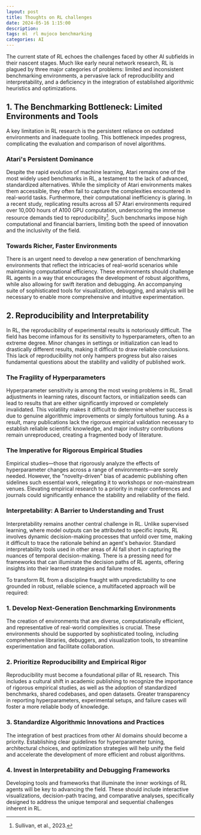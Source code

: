```yaml
---
layout: post
title: Thoughts on RL challenges
date: 2024-05-16 1:15:00
description: 
tags: ml  rl mujoco benchmarking
categories: AI
---
```



The current state of RL echoes the challenges faced by other AI subfields in their nascent stages. Much like early neural network research, RL is plagued by three major categories of problems: limited and inconsistent benchmarking environments, a pervasive lack of reproducibility and interpretability, and a deficiency in the integration of established algorithmic heuristics and optimizations.

## **1. The Benchmarking Bottleneck: Limited Environments and Tools**

A key limitation in RL research is the persistent reliance on outdated environments and inadequate tooling. This bottleneck impedes progress, complicating the evaluation and comparison of novel algorithms.

### **Atari's Persistent Dominance**
Despite the rapid evolution of machine learning, Atari remains one of the most widely used benchmarks in RL, a testament to the lack of advanced, standardized alternatives. While the simplicity of Atari environments makes them accessible, they often fail to capture the complexities encountered in real-world tasks. Furthermore, their computational inefficiency is glaring. In a recent study, replicating results across all 57 Atari environments required over 10,000 hours of A100 GPU computation, underscoring the immense resource demands tied to reproducibility[^1]. Such benchmarks impose high computational and financial barriers, limiting both the speed of innovation and the inclusivity of the field.

### **Towards Richer, Faster Environments**
There is an urgent need to develop a new generation of benchmarking environments that reflect the intricacies of real-world scenarios while maintaining computational efficiency. These environments should challenge RL agents in a way that encourages the development of robust algorithms, while also allowing for swift iteration and debugging. An accompanying suite of sophisticated tools for visualization, debugging, and analysis will be necessary to enable more comprehensive and intuitive experimentation.

## **2. Reproducibility and Interpretability**

In RL, the reproducibility of experimental results is notoriously difficult. The field has become infamous for its sensitivity to hyperparameters, often to an extreme degree. Minor changes in settings or initialization can lead to drastically different results, making it difficult to draw reliable conclusions. This lack of reproducibility not only hampers progress but also raises fundamental questions about the stability and validity of published work.

### **The Fragility of Hyperparameters**
Hyperparameter sensitivity is among the most vexing problems in RL. Small adjustments in learning rates, discount factors, or initialization seeds can lead to results that are either significantly improved or completely invalidated. This volatility makes it difficult to determine whether success is due to genuine algorithmic improvements or simply fortuitous tuning. As a result, many publications lack the rigorous empirical validation necessary to establish reliable scientific knowledge, and major industry contributions remain unreproduced, creating a fragmented body of literature.

### **The Imperative for Rigorous Empirical Studies**
Empirical studies—those that rigorously analyze the effects of hyperparameter changes across a range of environments—are sorely needed. However, the "novelty-driven" bias of academic publishing often sidelines such essential work, relegating it to workshops or non-mainstream venues. Elevating empirical research to a priority in major conferences and journals could significantly enhance the stability and reliability of the field.

### **Interpretability: A Barrier to Understanding and Trust**
Interpretability remains another central challenge in RL. Unlike supervised learning, where model outputs can be attributed to specific inputs, RL involves dynamic decision-making processes that unfold over time, making it difficult to trace the rationale behind an agent's behavior. Standard interpretability tools used in other areas of AI fall short in capturing the nuances of temporal decision-making. There is a pressing need for frameworks that can illuminate the decision paths of RL agents, offering insights into their learned strategies and failure modes.




To transform RL from a discipline fraught with unpredictability to one grounded in robust, reliable science, a multifaceted approach will be required:

### **1. Develop Next-Generation Benchmarking Environments**
The creation of environments that are diverse, computationally efficient, and representative of real-world complexities is crucial. These environments should be supported by sophisticated tooling, including comprehensive libraries, debuggers, and visualization tools, to streamline experimentation and facilitate collaboration.

### **2. Prioritize Reproducibility and Empirical Rigor**
Reproducibility must become a foundational pillar of RL research. This includes a cultural shift in academic publishing to recognize the importance of rigorous empirical studies, as well as the adoption of standardized benchmarks, shared codebases, and open datasets. Greater transparency in reporting hyperparameters, experimental setups, and failure cases will foster a more reliable body of knowledge.

### **3. Standardize Algorithmic Innovations and Practices**
The integration of best practices from other AI domains should become a priority. Establishing clear guidelines for hyperparameter tuning, architectural choices, and optimization strategies will help unify the field and accelerate the development of more efficient and robust algorithms. 

### **4. Invest in Interpretability and Debugging Frameworks**
Developing tools and frameworks that illuminate the inner workings of RL agents will be key to advancing the field. These should include interactive visualizations, decision-path tracing, and comparative analyses, specifically designed to address the unique temporal and sequential challenges inherent in RL.

[^1]: Sullivan, et al., 2023.
